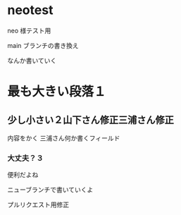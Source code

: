 # neotest
neo 様テスト用

main ブランチの書き換え

なんか書いていく

# 最も大きい段落１

## 少し小さい２山下さん修正三浦さん修正

内容をかく
三浦さん何か書くフィールド

### 大丈夫？３
便利だよね

ニューブランチで書いていくよ

プルリクエスト用修正